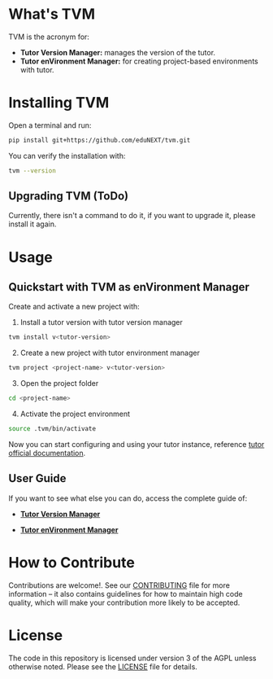 # What's TVM

TVM is the acronym for:

- **Tutor Version Manager:** manages the version of the tutor.
- **Tutor enVironment Manager:** for creating project-based environments with tutor.

# Installing TVM

Open a terminal and run:

```bash
pip install git+https://github.com/eduNEXT/tvm.git
```

You can verify the installation with:

```bash
tvm --version
```

## Upgrading TVM (ToDo)

Currently, there isn't a command to do it, if you want to upgrade it, please install it again.

# Usage

## Quickstart with TVM as enVironment Manager

Create and activate a new project with:

1. Install a tutor version with tutor version manager

```bash
tvm install v<tutor-version>
```

2. Create a new project with tutor environment manager

```bash
tvm project <project-name> v<tutor-version>
```

3. Open the project folder

```bash
cd <project-name>
```

4. Activate the project environment

```bash
source .tvm/bin/activate
```

Now you can start configuring and using your tutor instance, reference [tutor official documentation](https://docs.tutor.overhang.io/index.html).

## User Guide

If you want to see what else you can do, access the complete guide of:

- [**Tutor Version Manager**](/docs/TutorVersionManager.rst)

- [**Tutor enVironment Manager**](/docs/TutorEnvironmentManager.rst)

# How to Contribute

Contributions are welcome!. See our [CONTRIBUTING](https://github.com/edunext/tvm/blob/master/CONTRIBUTING.md)
file for more information – it also contains guidelines for how to maintain high code quality, which will make your
contribution more likely to be accepted.

# License

The code in this repository is licensed under version 3 of the AGPL unless
otherwise noted. Please see the [LICENSE](https://github.com/edunext/tvm/blob/main/LICENSE) file for details.
